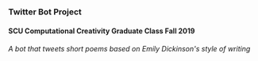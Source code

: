 ### Twitter Bot Project
#### SCU Computational Creativity Graduate Class Fall 2019
###### A bot that tweets short poems based on Emily Dickinson's style of writing
